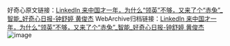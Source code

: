 好奇心原文链接：[LinkedIn 来中国才一年，为什么“领英”不够，又来了个“赤兔”_智能_好奇心日报-钟舒婷 黄俊杰](https://www.qdaily.com/articles/12619.html)
WebArchive归档链接：[LinkedIn 来中国才一年，为什么“领英”不够，又来了个“赤兔”_智能_好奇心日报-钟舒婷 黄俊杰](http://web.archive.org/web/20181001161730/http://www.qdaily.com:80/articles/12619.html)
![image](http://ww3.sinaimg.cn/large/007d5XDply1g3x0zbcpj7j30u077zqv5)